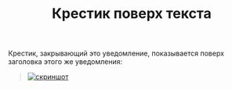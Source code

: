 ﻿---
title: "Крестик поверх текста"
se.owner.user_id: 178988
se.owner.display_name: "Qwertiy"
se.owner.link: "https://ru.meta.stackoverflow.com/users/178988/qwertiy"
se.link: "https://ru.meta.stackoverflow.com/questions/10160/%d0%9a%d1%80%d0%b5%d1%81%d1%82%d0%b8%d0%ba-%d0%bf%d0%be%d0%b2%d0%b5%d1%80%d1%85-%d1%82%d0%b5%d0%ba%d1%81%d1%82%d0%b0"
se.question_id: 10160
se.post_type: question
se.score: 5
---
<p>Крестик, закрывающий это уведомление, показывается поверх заголовка этого же уведомления:</p>

<blockquote>
  <p><a href="https://i.stack.imgur.com/IKqwI.png" rel="nofollow noreferrer"><img src="https://i.stack.imgur.com/IKqwI.png" alt="скриншот"></a></p>
</blockquote>
